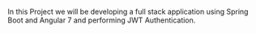 In this Project we will be developing a full stack application using Spring Boot
and Angular 7 and performing JWT Authentication.<br>


